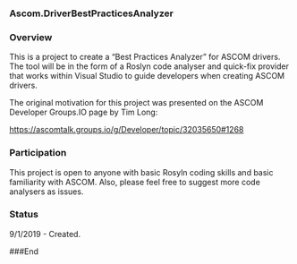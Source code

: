 ### Ascom.DriverBestPracticesAnalyzer

### Overview
This is a project to create a “Best Practices Analyzer” for ASCOM drivers. The tool will be in the form of a Roslyn code analyser and quick-fix provider that works within Visual Studio to guide developers when creating ASCOM drivers.

The original motivation for this project was presented on the ASCOM Developer Groups.IO page by Tim Long:

https://ascomtalk.groups.io/g/Developer/topic/32035650#1268

### Participation
This project is open to anyone with basic Rosyln coding skills and basic familiarity with ASCOM.  Also, please feel free to suggest more code analysers as issues.

### Status
9/1/2019  - Created.



###End
